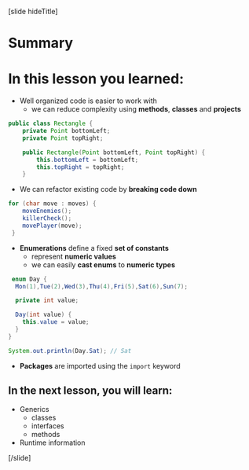 [slide hideTitle]
# Summary

# In this lesson you learned:

- Well organized code is easier to work with
    - we can reduce complexity using **methods**, **classes** and **projects**


```java
public class Rectangle {
    private Point bottomLeft;
    private Point topRight;

    public Rectangle(Point bottomLeft, Point topRight) {
        this.bottomLeft = bottomLeft;
        this.topRight = topRight;
    }
```


- We can refactor existing code by **breaking code down**


```java
for (char move : moves) {
    moveEnemies();
    killerCheck();
    movePlayer(move);
 }
```

- **Enumerations** define a fixed **set of constants**
    - represent **numeric values**
    - we can easily **cast enums** to **numeric types**


```java 
 enum Day { 
  Mon(1),Tue(2),Wed(3),Thu(4),Fri(5),Sat(6),Sun(7);

  private int value;

  Day(int value) {
    this.value = value;
  }
}

System.out.println(Day.Sat); // Sat
```

- **Packages** are imported using the `import` keyword


## In the next lesson, you will learn:

- Generics
    - classes
    - interfaces
    - methods
- Runtime information

[/slide]
